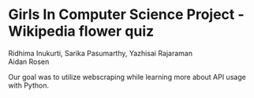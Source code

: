 # Girls In Computer Science Project - Wikipedia flower quiz
Ridhima Inukurti, Sarika Pasumarthy, Yazhisai Rajaraman
<br> Aidan Rosen

Our goal was to utilize webscraping while learning more about API usage with Python. 
